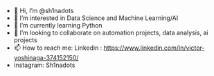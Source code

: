 - 👋 Hi, I’m @sh1nadots
- 👀 I’m interested in Data Science and Machine Learning/AI
- 🌱 I’m currently learning Python
- 💞️ I’m looking to collaborate on automation projects, data analysis, ai projects
- 📫 How to reach me: Linkedin : https://www.linkedin.com/in/victor-yoshinaga-374152150/
- instagram: Sh1nadots 
<!---
sh1nadots/sh1nadots is a ✨ special ✨ repository because its `README.md` (this file) appears on your GitHub profile.
You can click the Preview link to take a look at your changes.
--->
